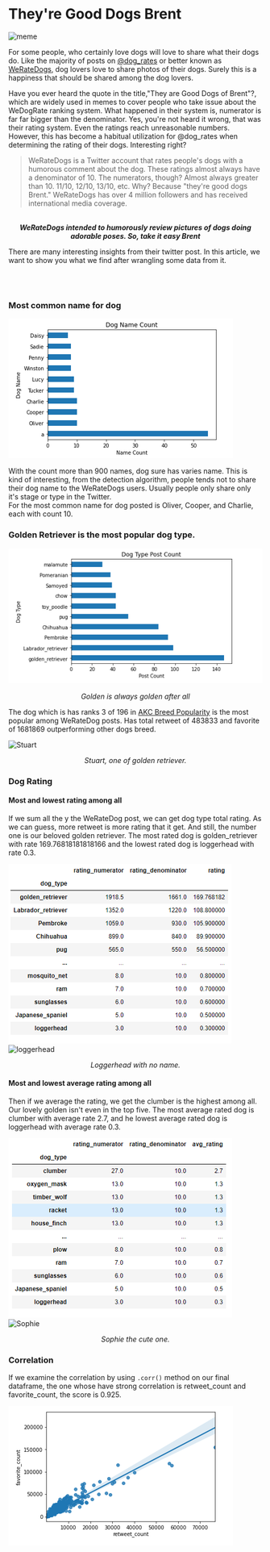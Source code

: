 # They're Good Dogs Brent

<img src="https://i.kym-cdn.com/entries/icons/mobile/000/022/304/Screen_Shot_2017-02-23_at_3.41.32_PM.jpg" alt="meme" style="width: 500px;"/>

For some people, who certainly love dogs will love to share what their dogs do. Like the majority of posts on [@dog_rates](https://twitter.com/dog_rates) or better known as [WeRateDogs](https://en.wikipedia.org/wiki/WeRateDogs), dog lovers love to share photos of their dogs. Surely this is a happiness that should be shared among the dog lovers.

Have you ever heard the quote in the title,"They are Good Dogs of Brent"?, which are widely used in memes to cover people who take issue about the WeDogRate ranking system. What happened in their system is, numerator is far far bigger than the denominator. Yes, you're not heard it wrong, that was their rating system. Even the ratings reach unreasonable numbers. However, this has become a habitual utilization for @dog_rates when determining the rating of their dogs. Interesting right?

>WeRateDogs is a Twitter account that rates people's dogs with a humorous comment about the dog. These ratings almost always have a denominator of 10. The numerators, though? Almost always greater than 10. 11/10, 12/10, 13/10, etc. Why? Because "they're good dogs Brent." WeRateDogs has over 4 million followers and has received international media coverage.


<br>
<center><i><b>WeRateDogs intended to humorously review pictures of dogs doing adorable poses. So, take it easy Brent</b></i></center>

There are many interesting insights from their twitter post. In this article, we want to show you what we find after wrangling some data from it.

<br>
<br>

### Most common name for dog

![dogname](./dogname.png)

With the count more than 900 names, dog sure has varies name. This is kind of interesting, from the detection algorithm, people tends not to share their dog name to the WeRateDogs users. Usually people only share only it's stage or type in the Twitter.  
For the most common name for dog posted is Oliver, Cooper, and Charlie, each with count 10.

### Golden Retriever is the most popular dog type.

![golden](./dogtypepostcount.png)
<p><center><i>Golden is always golden after all</i></center></p>

The dog which is has ranks 3 of 196 in [AKC Breed Popularity](https://www.akc.org/dog-breeds/golden-retriever/) is the most popular among WeRateDog posts. Has total retweet of 483833 and favorite of 1681869 outperforming other dogs breed.  

<img src="https://pbs.twimg.com/media/DFg_2PVW0AEHN3p.jpg" alt="Stuart" style="width: 500px;"/>
<p><center><i>Stuart, one of golden retriever.</i></center></p>

### Dog Rating

#### Most and lowest rating among all
If we sum all the y the WeRateDog post, we can get dog type total rating. As we can guess, more retweet is more rating that it get. And still, the number one is our beloved golden retriever. The most rated dog is golden_retriever with rate 169.76818181818166 and the lowest rated dog is loggerhead with rate 0.3.

![rating](./rating.png)
<br>
<img src="https://pbs.twimg.com/media/Cd8Rpl0W0AAN1kU.jpg" alt="loggerhead" style="width: 500px;"/>
<p><center><i>Loggerhead with no name.</i></center></p>

#### Most and lowest average rating among all
Then if we average the rating, we get the clumber is the highest among all. Our lovely golden isn't even in the top five. The most average rated dog is clumber with average rate 2.7, and he lowest average rated dog is loggerhead with average rate 0.3.

![rating](./avgrating.png)
<br>
<img src="https://pbs.twimg.com/media/Cswbc2yWcAAVsCJ.jpg" alt="Sophie" style="width: 500px;"/>
<p><center><i>Sophie the cute one.</i></center></p>

### Correlation
If we examine the correlation by using `.corr()` method on our final dataframe, the one whose have strong correlation is retweet_count and favorite_count, the score is 0.925.

![correlation](./corr.png)